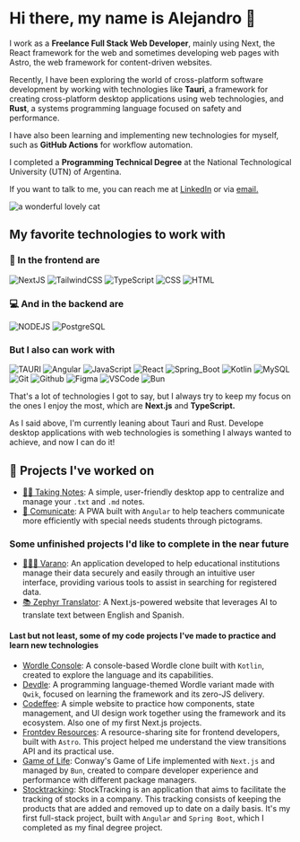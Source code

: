# Hi there, my name is Alejandro 👋

I work as a **Freelance Full Stack Web Developer**, mainly using Next, the React framework for the web and sometimes developing web pages with Astro, the web framework for content-driven websites.

Recently, I have been exploring the world of cross-platform software development by working with technologies like **Tauri**, a framework for creating cross-platform desktop applications using web technologies, and **Rust**, a systems programming language focused on safety and performance.

I have also been learning and implementing new technologies for myself, such as **GitHub Actions** for workflow automation.

I completed a **Programming Technical Degree** at the National Technological University (UTN) of Argentina.

If you want to talk to me, you can reach me at [LinkedIn](https://www.linkedin.com/in/alejandro-dalzotto-44214a24b/) or via [email.](mailto:aledalzotto15@gmail.com)

![a wonderful lovely cat](https://i.pinimg.com/originals/bb/6d/76/bb6d7677244c8427db85c4d7e2a903ca.gif)

## My favorite technologies to work with

### 🎨 In the frontend are

![NextJS](https://img.shields.io/badge/NextJS-000000?style=for-the-badge&logo=nextdotjs&logoColor=white&labelColor=101010)
![TailwindCSS](https://img.shields.io/badge/Tailwindcss-06B6D4?style=for-the-badge&logo=tailwindcss&logoColor=white&labelColor=101010)
![TypeScript](https://img.shields.io/badge/TypeScript-3178C6?style=for-the-badge&logo=typescript&logoColor=white&labelColor=101010)
![CSS](https://img.shields.io/badge/Css-1572B6?style=for-the-badge&logo=css3&logoColor=white&labelColor=101010)
![HTML](https://img.shields.io/badge/Html-E34F26?style=for-the-badge&logo=html5&logoColor=white&labelColor=101010)

### 💻 And in the backend are

![NODEJS](https://img.shields.io/badge/NodeJS-339933?style=for-the-badge&logo=nodedotjs&logoColor=white&labelColor=101010)
![PostgreSQL](https://img.shields.io/badge/PostgreSQL-4169E1?style=for-the-badge&logo=postgresql&logoColor=white&labelColor=101010)

### But I also can work with

![TAURI](https://img.shields.io/badge/Tauri-24C8D8?style=for-the-badge&logo=tauri&logoColor=white&labelColor=101010)
![Angular](https://img.shields.io/badge/Angular-DD0031?style=for-the-badge&logo=angular&logoColor=white&labelColor=101010)
![JavaScript](https://img.shields.io/badge/JavaScript-F7DF1E?style=for-the-badge&logo=javascript&logoColor=white&labelColor=101010)
![React](https://img.shields.io/badge/React-61DAFB?style=for-the-badge&logo=react&logoColor=white&labelColor=101010)
![Spring_Boot](https://img.shields.io/badge/Spring_Boot-6DB33F?style=for-the-badge&logo=springboot&logoColor=white&labelColor=101010)
![Kotlin](https://img.shields.io/badge/Kotlin-7F52FF?style=for-the-badge&logo=kotlin&logoColor=white&labelColor=101010)
![MySQL](https://img.shields.io/badge/MySQL-4479A1?style=for-the-badge&logo=mysql&logoColor=white&labelColor=101010)
![Git](https://img.shields.io/badge/Git-F05032?style=for-the-badge&logo=git&logoColor=white&labelColor=101010)
![Github](https://img.shields.io/badge/github-181717?style=for-the-badge&logo=github&logoColor=white&labelColor=101010)
![Figma](https://img.shields.io/badge/Figma-F24E1E?style=for-the-badge&logo=figma&logoColor=white&labelColor=101010)
![VSCode](https://img.shields.io/badge/vscode-007ACC?style=for-the-badge&logo=visualstudiocode&logoColor=white&labelColor=101010)
![Bun](https://img.shields.io/badge/Bun-000000?style=for-the-badge&logo=bun&logoColor=white&labelColor=101010)

That's a lot of technologies I got to say, but I always try to keep my focus on the ones I enjoy the most, which are **Next.js** and **TypeScript.**

As I said above, I'm currently leaning about Tauri and Rust. Develope desktop applications with web technologies is something I always wanted to achieve, and now I can do it!

## 🌺 Projects I've worked on

- [✍🏻 Taking Notes](https://github.com/AlejandroDalzotto/taking-notes/releases/latest): A simple, user-friendly desktop app to centralize and manage your `.txt` and `.md` notes.
- [🎤 Comunicate](https://lm4nu.github.io/Comunicate/): A PWA built with `Angular` to help teachers communicate more efficiently with special needs students through pictograms.

### Some unfinished projects I'd like to complete in the near future

- [👩🏻‍🏫 Varano](https://github.com/AlejandroDalzotto/varano): An application developed to help educational institutions manage their data securely and easily through an intuitive user interface, providing various tools to assist in searching for registered data.
- [📚 Zephyr Translator](https://zephyr-translator.vercel.app/): A Next.js-powered website that leverages AI to translate text between English and Spanish.

#### Last but not least, some of my code projects I've made to practice and learn new technologies

- [Wordle Console](https://github.com/AlejandroDalzotto/wordle-console): A console-based Wordle clone built with `Kotlin`, created to explore the language and its capabilities.
- [Devdle](https://github.com/AlejandroDalzotto/devdle): A programming language-themed Wordle variant made with `Qwik`, focused on learning the framework and its zero-JS delivery.
- [Codeffee](https://github.com/AlejandroDalzotto/codeffee): A simple website to practice how components, state management, and UI design work together using the framework and its ecosystem. Also one of my first Next.js projects.
- [Frontdev Resources](https://github.com/AlejandroDalzotto/frontdev-resources): A resource-sharing site for frontend developers, built with `Astro`. This project helped me understand the view transitions API and its practical use.
- [Game of Life](https://github.com/AlejandroDalzotto/game-of-life): Conway's Game of Life implemented with `Next.js` and managed by `Bun`, created to compare developer experience and performance with different package managers.
- [Stocktracking](https://github.com/WaldoCuevas/StockTracking-Frontend): StockTracking is an application that aims to facilitate the tracking of stocks in a company. This tracking consists of keeping the products that are added and removed up to date on a daily basis. It's my first full-stack project, built with `Angular` and `Spring Boot`, which I completed as my final degree project.
